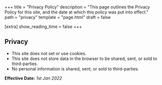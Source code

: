 +++
title = "Privacy Policy"
description = "This page outlines the Privacy Policy for this site, and the date at which this policy was put into effect."
path = "privacy"
template = "page.html"
draft = false

[extra]
show_reading_time = false
+++

## Privacy

- This site does not set or use cookies.
- This site does not store data in the browser to be shared, sent, or sold to third-parties.
- No personal information is shared, sent, or sold to third-parties.

**Effective Date:** _1st Jan 2022_
